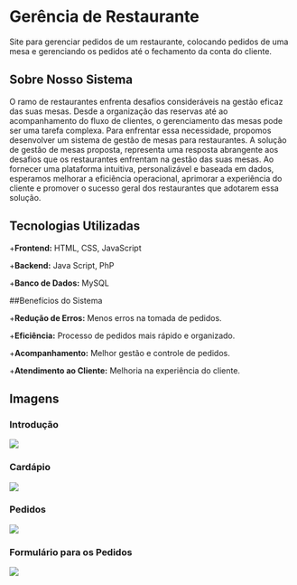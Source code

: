 # Gerência de Restaurante

Site para gerenciar pedidos de um restaurante, colocando pedidos de uma mesa e gerenciando os pedidos até o fechamento da conta do cliente.

## Sobre Nosso Sistema

O ramo de restaurantes enfrenta desafios consideráveis na gestão eficaz das suas mesas. Desde a organização das reservas até ao acompanhamento do fluxo de clientes, o gerenciamento das mesas pode ser uma tarefa complexa. Para enfrentar essa necessidade, propomos desenvolver um sistema de gestão de mesas para restaurantes.
A solução de gestão de mesas proposta, representa uma resposta abrangente aos desafios que os restaurantes enfrentam na gestão das suas mesas. Ao fornecer uma plataforma intuitiva, personalizável e baseada em dados, esperamos melhorar a eficiência operacional, aprimorar a experiência do cliente e promover o sucesso geral dos restaurantes que adotarem essa solução.

## Tecnologias Utilizadas

+**Frontend:** HTML, CSS, JavaScript

+**Backend:** Java Script, PhP

+**Banco de Dados:** MySQL

##Benefícios do Sistema

+**Redução de Erros:** Menos erros na tomada de pedidos.

+**Eficiência:** Processo de pedidos mais rápido e organizado.

+**Acompanhamento:** Melhor gestão e controle de pedidos.

+**Atendimento ao Cliente:** Melhoria na experiência do cliente.

## Imagens
### Introdução

![](https://i.pinimg.com/736x/fe/36/d7/fe36d78f1e207a63eed39056d6f3760f.jpg)

### Cardápio

![](https://i.pinimg.com/736x/19/0c/b8/190cb8c4c7a16a232eacbe4a2b366fbe.jpg)

### Pedidos

![](https://i.pinimg.com/originals/fb/b9/86/fbb986f013050422a8d76b1955194d2c.png)

### Formulário para os Pedidos

![](https://i.pinimg.com/originals/4a/1c/ae/4a1cae6a2e6d128998b1b560bfa4b6d9.png)
